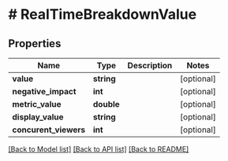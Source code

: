 # # RealTimeBreakdownValue

## Properties

Name | Type | Description | Notes
------------ | ------------- | ------------- | -------------
**value** | **string** |  | [optional] 
**negative_impact** | **int** |  | [optional] 
**metric_value** | **double** |  | [optional] 
**display_value** | **string** |  | [optional] 
**concurent_viewers** | **int** |  | [optional] 

[[Back to Model list]](../../README.md#documentation-for-models) [[Back to API list]](../../README.md#documentation-for-api-endpoints) [[Back to README]](../../README.md)


